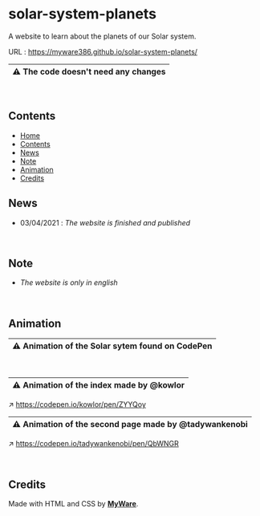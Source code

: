 # solar-system-planets

A website to learn about the planets of our Solar system.

URL : https://myware386.github.io/solar-system-planets/

| ⚠️ The code doesn't need any changes
|--------------------

<br>

Contents
---------------------

- <a href="https://github.com/MyWare386/solar-system-planets#solar-system-planets">Home</a>
- <a href="https://github.com/MyWare386/solar-system-planets#contents">Contents</a>
- <a href="https://github.com/MyWare386/solar-system-planets#news">News</a>
- <a href="https://github.com/MyWare386/solar-system-planets#note">Note</a>
- <a href="https://github.com/MyWare386/solar-system-planets#animation">Animation</a>
- <a href="https://github.com/MyWare386/solar-system-planets#credits">Credits</a>

News
----------------------
- 03/04/2021 : _The website is finished and published_

<br>

Note
-------------------------

- _The website is only in english_

<br>

Animation
----------------------------------------

| ⚠️ Animation of the Solar sytem found on CodePen
|---------------------

<br>

| ⚠️ Animation of the index made by @kowlor
|---------------------

↗️ https://codepen.io/kowlor/pen/ZYYQoy

| ⚠️ Animation of the second page made by @tadywankenobi
|---------------------

↗️ https://codepen.io/tadywankenobi/pen/QbWNGR

<br>

Credits
-----------------

Made with HTML and CSS by <a href="https://myware386.github.io/myware-website/">**MyWare**</a>.

